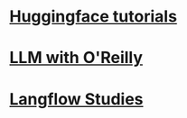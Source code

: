 # [Huggingface tutorials](huggingface-tutorials/)

# [LLM with O'Reilly](llm-with-oreilly/)

# [Langflow Studies](langflow-study/)
